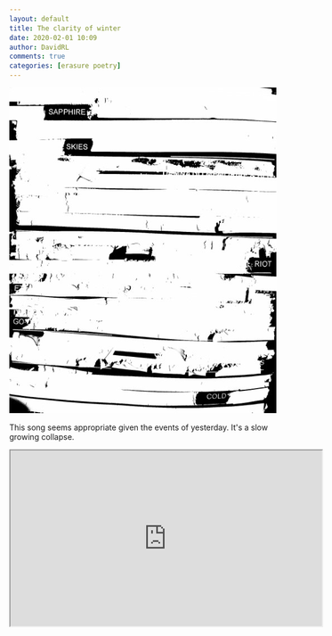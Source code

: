 ```yaml
---  
layout: default  
title: The clarity of winter  
date: 2020-02-01 10:09  
author: DavidRL  
comments: true  
categories: [erasure poetry]  
---  
```

<img src="/assets/images/articles/winterclarity.jpeg" class="responsive"><br>

This song seems appropriate given the events of yesterday. It's a slow growing collapse.  

<iframe class="embed-responsive-item" src="https://www.youtube.com/embed/Fw9hgP6QJmc" width="560" height="315"></iframe>  
